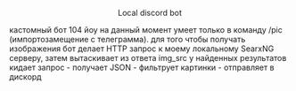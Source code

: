 <p align="center">
  <p align="center"> Local discord bot</p>
</p>
кастомный бот 104 йоу
на данный момент умеет только в команду /pic (импортозамещение с телеграмма). для того чтобы получать изображения бот делает HTTP запрос к моему локальному SearxNG серверу, затем вытаскивает из ответа img_src у найденных результатов
кидает запрос - получает JSON - фильтрует картинки - отправляет в дискорд
